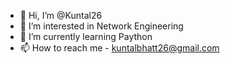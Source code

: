 - 👋 Hi, I’m @Kuntal26
- 👀 I’m interested in Network Engineering
- 🌱 I’m currently learning Paython
- 📫 How to reach me - kuntalbhatt26@gmail.com

<!---
Kuntal26/Kuntal26 is a ✨ special ✨ repository because its `README.md` (this file) appears on your GitHub profile.
You can click the Preview link to take a look at your changes.
--->
